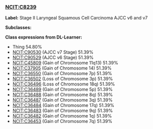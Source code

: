 
### [NCIT:C8239](http://purl.obolibrary.org/obo/NCIT_C8239)
**Label:** Stage II Laryngeal Squamous Cell Carcinoma AJCC v6 and v7

**Subclasses:** 

**Class expressions from DL-Learner:**

- Thing 54.80%
- [NCIT:C90530](http://purl.obolibrary.org/obo/NCIT_C90530) (AJCC v7 Stage) 51.39%
- [NCIT:C90529](http://purl.obolibrary.org/obo/NCIT_C90529) (AJCC v6 Stage) 51.39%
- [NCIT:C45809](http://purl.obolibrary.org/obo/NCIT_C45809) (Gain of Chromosome 11q13) 51.39%
- [NCIT:C37905](http://purl.obolibrary.org/obo/NCIT_C37905) (Gain of Chromosome 14) 51.39%
- [NCIT:C36550](http://purl.obolibrary.org/obo/NCIT_C36550) (Gain of Chromosome 7p) 51.39%
- [NCIT:C36502](http://purl.obolibrary.org/obo/NCIT_C36502) (Loss of Chromosome 3p) 51.39%
- [NCIT:C36496](http://purl.obolibrary.org/obo/NCIT_C36496) (Loss of Chromosome 18q) 51.39%
- [NCIT:C36489](http://purl.obolibrary.org/obo/NCIT_C36489) (Gain of Chromosome 5p) 51.39%
- [NCIT:C36488](http://purl.obolibrary.org/obo/NCIT_C36488) (Gain of Chromosome 8q) 51.39%
- [NCIT:C36487](http://purl.obolibrary.org/obo/NCIT_C36487) (Gain of Chromosome 3q) 51.39%
- [NCIT:C36484](http://purl.obolibrary.org/obo/NCIT_C36484) (Gain of Chromosome 17q) 51.39%
- [NCIT:C36483](http://purl.obolibrary.org/obo/NCIT_C36483) (Gain of Chromosome 9q) 51.39%
- [NCIT:C36482](http://purl.obolibrary.org/obo/NCIT_C36482) (Gain of Chromosome 1q) 51.39%
- [NCIT:C36453](http://purl.obolibrary.org/obo/NCIT_C36453) (Gain of Chromosome 7q) 51.39%



